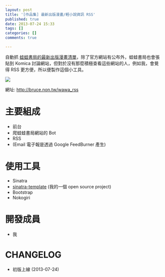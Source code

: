 ```yaml
---
layout: post
title: '[作品集] 最新出版漫畫/輕小說資訊 RSS'
published: true
date: 2013-07-24 15:33
tags: []
categories: []
comments: true

---
```

自動抓 [蛙蛙書局的最新出版漫畫清單](http://wawabook.com.tw/comic/0102.php)，除了官方網站有公布外，蛙蛙書局也會張貼到 Komica 討論網站，但對於沒有那麼積極查看這些網站的人，例如我，會覺得 RSS 更方便，所以便製作這個小工具。

![](https://lh5.googleusercontent.com/-_pq496B_p-I/Ue_q34kWTGI/AAAAAAAABc0/9RE4fSz8aVE/s640/wawa_rss.png)

網址: http://bruce.non.tw/wawa_rss

# 主要組成

* 前台
* 爬蛙蛙書局網站的 Bot
* RSS
* (Email 電子報是透過 Google FeedBurner 產生)

# 使用工具

* Sinatra
* [sinatra-template](https://github.com/ascendbruce/sinatra-template) (我的一個 open source project)
* Bootstrap
* Nokogiri

# 開發成員

* 我

# CHANGELOG

* 初版上線 (2013-07-24)
